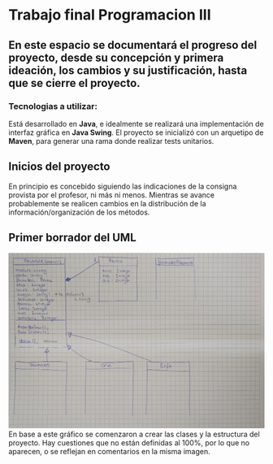 # Trabajo final Programacion III

En este espacio se documentará el progreso del proyecto, desde su concepción y primera ideación, los cambios y su justificación, hasta que se cierre el proyecto. 
---
### Tecnologias a utilizar: 
Está desarrollado en **Java**, e idealmente se realizará una implementación de interfaz gráfica en **Java Swing**. 
El proyecto se inicializó con un arquetipo de **Maven**, para generar una rama donde realizar tests unitarios. 

## Inicios del proyecto
En principio es concebido siguiendo las indicaciones de la consigna provista por el profesor, ni más ni menos. Mientras se avance probablemente se realicen cambios en la distribución de la información/organización de los métodos.

## Primer borrador del UML
![](./files-README/UML-draft-v1.jpg)
En base a este gráfico se comenzaron a crear las clases y la estructura del proyecto. Hay cuestiones que no están definidas al 100%, por lo que no aparecen, o se reflejan en comentarios en la misma imagen. 









